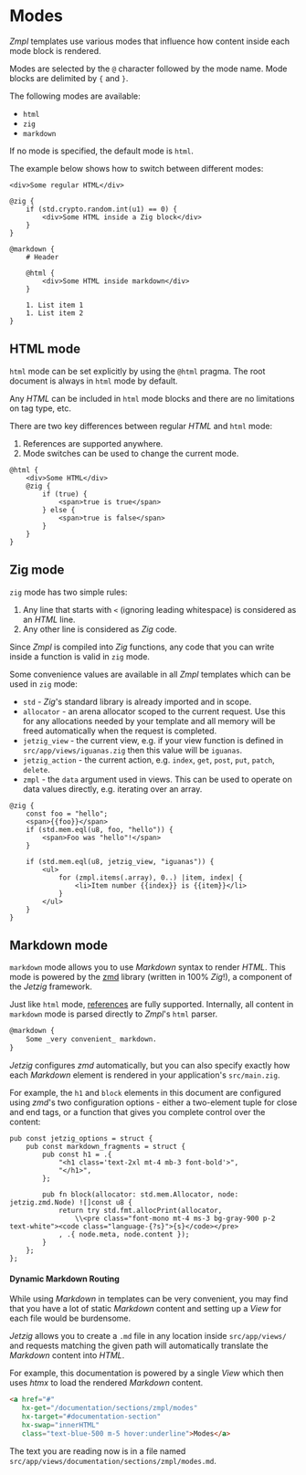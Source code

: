 # Modes

_Zmpl_ templates use various modes that influence how content inside each mode block is rendered.

Modes are selected by the `@` character followed by the mode name. Mode blocks are delimited by `{` and `}`.

The following modes are available:

* `html`
* `zig`
* `markdown`

If no mode is specified, the default mode is `html`.

The example below shows how to switch between different modes:

```zig
<div>Some regular HTML</div>

@zig {
    if (std.crypto.random.int(u1) == 0) {
        <div>Some HTML inside a Zig block</div>
    }
}

@markdown {
    # Header

    @html {
        <div>Some HTML inside markdown</div>
    }

    1. List item 1
    1. List item 2
}
```

## HTML mode

`html` mode can be set explicitly by using the `@html` pragma. The root document is always in `html` mode by default.

Any _HTML_ can be included in `html` mode blocks and there are no limitations on tag type, etc.

There are two key differences between regular _HTML_ and `html` mode:

1. References are supported anywhere.
1. Mode switches can be used to change the current mode.

```zig
@html {
    <div>Some HTML</div>
    @zig {
        if (true) {
            <span>true is true</span>
        } else {
            <span>true is false</span>
        }
    }
}
```

## Zig mode

`zig` mode has two simple rules:

1. Any line that starts with `<` (ignoring leading whitespace) is considered as an _HTML_ line.
1. Any other line is considered as _Zig_ code.

Since _Zmpl_ is compiled into _Zig_ functions, any code that you can write inside a function is valid in `zig` mode.

Some convenience values are available in all _Zmpl_ templates which can be used in `zig` mode:

* `std` - _Zig_'s standard library is already imported and in scope.
* `allocator` - an arena allocator scoped to the current request. Use this for any allocations needed by your template and all memory will be freed automatically when the request is completed.
* `jetzig_view` - the current view, e.g. if your view function is defined in `src/app/views/iguanas.zig` then this value will be `iguanas`.
* `jetzig_action` - the current action, e.g. `index`, `get`, `post`, `put`, `patch`, `delete`.
* `zmpl` - the `data` argument used in views. This can be used to operate on data values directly, e.g. iterating over an array.

```zig
@zig {
    const foo = "hello";
    <span>{{foo}}</span>
    if (std.mem.eql(u8, foo, "hello")) {
        <span>Foo was "hello"!</span>
    }

    if (std.mem.eql(u8, jetzig_view, "iguanas")) {
        <ul>
            for (zmpl.items(.array), 0..) |item, index| {
                <li>Item number {{index}} is {{item}}</li>
            }
        </ul>
    }
}
```

## Markdown mode

`markdown` mode allows you to use _Markdown_ syntax to render _HTML_. This mode is powered by the [zmd](https://github.com/jetzig-framework/zmd) library (written in 100% _Zig_!), a component of the _Jetzig_ framework.

Just like `html` mode, [references](/documentation/sections/zmpl/references) are fully supported. Internally, all content in `markdown` mode is parsed directly to _Zmpl_'s `html` parser.

```markdown
@markdown {
    Some _very convenient_ markdown.
}
```

_Jetzig_ configures _zmd_ automatically, but you can also specify exactly how each _Markdown_ element is rendered in your application's `src/main.zig`.

For example, the `h1` and `block` elements in this document are configured using _zmd_'s two configuration options - either a two-element tuple for close and end tags, or a function that gives you complete control over the content:

```zig
pub const jetzig_options = struct {
    pub const markdown_fragments = struct {
        pub const h1 = .{
            "<h1 class='text-2xl mt-4 mb-3 font-bold'>",
            "</h1>",
        };

        pub fn block(allocator: std.mem.Allocator, node: jetzig.zmd.Node) ![]const u8 {
            return try std.fmt.allocPrint(allocator,
                \\<pre class="font-mono mt-4 ms-3 bg-gray-900 p-2 text-white"><code class="language-{?s}">{s}</code></pre>
            , .{ node.meta, node.content });
        }
    };
};
```

#### Dynamic Markdown Routing

While using _Markdown_ in templates can be very convenient, you may find that you have a lot of static _Markdown_ content and setting up a _View_ for each file would be burdensome.

_Jetzig_ allows you to create a `.md` file in any location inside `src/app/views/` and requests matching the given path will automatically translate the _Markdown_ content into _HTML_.

For example, this documentation is powered by a single _View_ which then uses _htmx_ to load the rendered _Markdown_ content.

```html
<a href="#"
   hx-get="/documentation/sections/zmpl/modes"
   hx-target="#documentation-section"
   hx-swap="innerHTML"
   class="text-blue-500 m-5 hover:underline">Modes</a>
```

The text you are reading now is in a file named `src/app/views/documentation/sections/zmpl/modes.md`.
